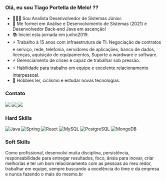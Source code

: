 ### Olá, eu sou Tiago Portella de Melo! ?? 

- 👨🏼‍💻 Sou Analista Desenvolvedor de Sistemas Júnior.
- 🎯 Me formei em Análise e Desenvolvimento de Sistemas (2021) e Desenvolvedor Back-end Java em ascenção!
- 📚 Iniciei esta jornada em junho2019. 
- ⚡ Trabalho à 15 anos com infraestrutura de TI. Negociação de contratos e serviço, rede, telefonia, servidores de aplicações, banco de dados, licenças, aquisição de equipamentos, Suporte a wardware e software.
- ⚡ Gerenciamento de crises e capaz de trabalhar sob pressão.
- ⚡ Habilidade para trabalho em equipe e excelente relacionamento interpessoal. 
- 🎺 Hobbies ler, ciclismo e estudar novas tecnologias. 

### Contato
[<img src="https://img.shields.io/badge/linkedin-%230077B5.svg?&style=for-the-badge&logo=linkedin&logoColor=white" />](https://www.linkedin.com/in/tiago-portella-de-melo-7344b125/)
<a href="https://wa.me/5521964918244" alt="WhatsApp" target="_blank"> <img src="https://img.shields.io/badge/WhatsApp-25D366?style=for-the-badge&logo=whatsapp&logoColor=white"/> </a>
<a href="mailto:tiago.portella@gmail.com?subject=Hello Mr. Tiago" target="_blank"> <img src="https://img.shields.io/badge/Gmail-D14836?style=for-the-badge&logo=gmail&logoColor=white"/> </a>


### Hard Skills
![Java](https://img.shields.io/badge/Java-ED8B00?style=for-the-badge&logo=java&logoColor=white) ![Spring](https://img.shields.io/badge/Spring-6DB33F?style=for-the-badge&logo=spring&logoColor=white) ![React](https://img.shields.io/badge/React-20232A?style=for-the-badge&logo=react&logoColor=61DAFB) ![MySQL](https://img.shields.io/badge/MySQL-00000F?style=for-the-badge&logo=mysql&logoColor=white) ![PostgreSQL](https://img.shields.io/badge/PostgreSQL-316192?style=for-the-badge&logo=postgresql&logoColor=white) ![MongoDB](https://img.shields.io/badge/MongoDB-4EA94B?style=for-the-badge&logo=mongodb&logoColor=white)


### Soft Skills
Como profissional, desenvolvi muita disciplina, persistência, responsabilidade para entregar resultados, foco, ânsia para inovar, criar melhorias e ter um bom relacionamento com as pessoas ao meu redor, trabalhar em equipe, sempre buscando a excelência do time e da empresa e nunca fazendo o mais do mesmo.br

